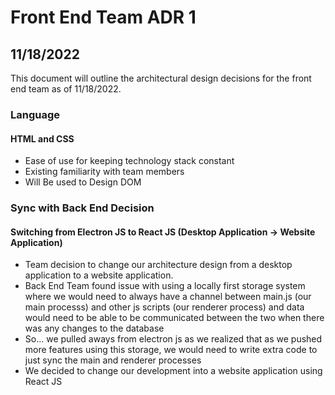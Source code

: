 # Front End Team ADR 1 
## 11/18/2022

This document will outline the architectural design decisions for the front end team as of 11/18/2022.

### **Language**
#### HTML and CSS
- Ease of use for keeping technology stack constant
- Existing familiarity with team members
- Will Be used to Design DOM 

### Sync with Back End Decision
#### Switching from Electron JS to React JS (Desktop Application -> Website Application)
- Team decision to change our architecture design from a desktop application to a website application. 
- Back End Team found issue with using a locally first storage system where we would need to always have a channel between main.js (our main processs) and other js scripts (our renderer process) and data would need to be able to be communicated between the two when there was any changes to the database
- So... we pulled aways from electron js as we realized that as we pushed more features using this storage, we would need to write extra code to just sync the main and renderer processes 
- We decided to change our development into a website application using React JS